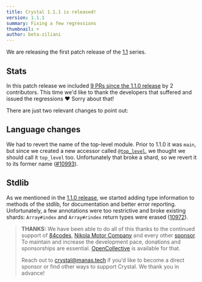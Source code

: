 ```yaml
---
title: Crystal 1.1.1 is released!
version: 1.1.1
summary: Fixing a few regressions
thumbnail: +
author: beta-ziliani
---
```


We are releasing the first patch release of the [1.1](https://crystal-lang.org/2021/07/16/1.1.0-released.html) series.

## Stats

In this patch release we included [9 PRs since the 1.1.0 release](https://github.com/crystal-lang/crystal/pulls?q=is%3Apr+milestone%3A1.1.1) by 2 contributors. This time we'd like to thank the developers that suffered and issued the regressions ❤️ Sorry about that!

There are just two relevant changes to point out:

## Language changes

We had to revert the name of the top-level module. Prior to 1.1.0 it was `main`, but since we created a new accessor called [`@top_level`](https://crystal-lang.org/reference/syntax_and_semantics/macros/index.html#the-top-level-module), we thought we should call it `top_level` too. Unfortunately that broke a shard, so we revert it to its former name ([#10993](https://github.com/crystal-lang/crystal/pull/10993)).

## Stdlib

As we mentioned in the [1.1.0 release](https://crystal-lang.org/2021/07/16/1.1.0-released.html), we started adding type information to methods of the stdlib, for documentation and better error reporting. Unfortunately, a few annotations were too restrictive and broke existing shards: `Array#index` and `Array#rindex` return types were erased ([10972](https://github.com/crystal-lang/crystal/pull/10972)).

> **THANKS:**
> We have been able to do all of this thanks to the continued support of [84codes](https://www.84codes.com/), [Nikola Motor Company](https://nikolamotor.com/) and every other [sponsor](/sponsors). To maintain and increase the development pace, donations and sponsorships are essential. [OpenCollective](https://opencollective.com/crystal-lang) is available for that.
>
> Reach out to [crystal@manas.tech](mailto:crystal@manas.tech) if you’d like to become a direct sponsor or find other ways to support Crystal. We thank you in advance!
